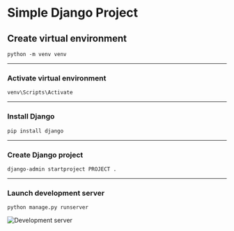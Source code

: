 # Simple Django Project

## Create virtual environment
```shell
python -m venv venv
```

---

### Activate virtual environment
```shell
venv\Scripts\Activate
```

---

### Install Django
```shell
pip install django
```

---

### Create Django project
```shell
django-admin startproject PROJECT .
```

---

### Launch development server
```shell
python manage.py runserver
```

![Development server](https://learndjango.com/static/images/django42_welcome.png)

